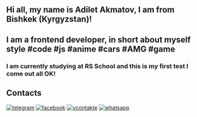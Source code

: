 ## Hi all, my name is Adilet Akmatov, I am from Bishkek (Kyrgyzstan)!
## I am a frontend developer, in short about myself style #code #js #anime #cars #AMG #game
### I am currently studying at RS School and this is my first test I come out all OK!

## Contacts

[![telegram](https://img.shields.io/badge/-telegram-6236FF?style=for-the-badge&logo=telegram)](https://t.me/kagehage)
[![facebook](https://img.shields.io/badge/-facebook-6236FF?style=for-the-badge&logo=facebook)](https://www.facebook.com/adielt.akmatov.7/)
[![vcontakte](https://img.shields.io/badge/-vk-6236FF?style=for-the-badge&logo=vk)](https://vk.com/id713656458)
[![whatsapp](https://img.shields.io/badge/-whatsapp-6236FF?style=for-the-badge&logo=whatsapp)](https://api.whatsapp.com/send/?phone=996222222327)
